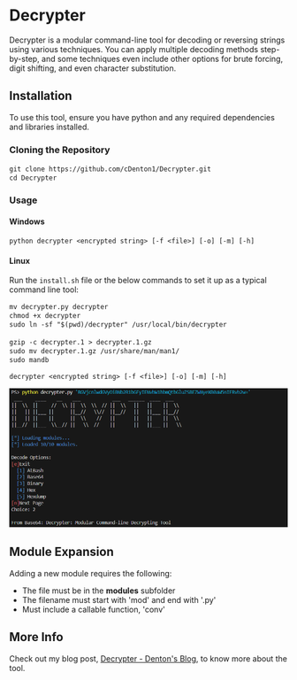 # Decrypter

Decrypter is a modular command-line tool for decoding or reversing strings using various techniques. You can apply multiple decoding methods step-by-step, and some techniques even include other options for brute forcing, digit shifting, and even character substitution.

## Installation

To use this tool, ensure you have python and any required dependencies and libraries installed.

### Cloning the Repository

```
git clone https://github.com/cDenton1/Decrypter.git
cd Decrypter
```

### Usage

#### Windows

```
python decrypter <encrypted string> [-f <file>] [-o] [-m] [-h]
```

#### Linux

Run the `install.sh` file or the below commands to set it up as a typical command line tool: 

```
mv decrypter.py decrypter
chmod +x decrypter
sudo ln -sf "$(pwd)/decrypter" /usr/local/bin/decrypter

gzip -c decrypter.1 > decrypter.1.gz
sudo mv decrypter.1.gz /usr/share/man/man1/
sudo mandb
```
```
decrypter <encrypted string> [-f <file>] [-o] [-m] [-h]
```

![Usage Example Kali Linux](/assets/output2.png "Usage Example Kali Linux")

## Module Expansion

Adding a new module requires the following:

- The file must be in the __modules__ subfolder
- The filename must start with 'mod' and end with '.py'
- Must include a callable function, 'conv'

## More Info

Check out my blog post, [Decrypter - Denton's Blog](https://cdenton1.github.io/2025/07/10/Decrypter.html), to know more about the tool.
